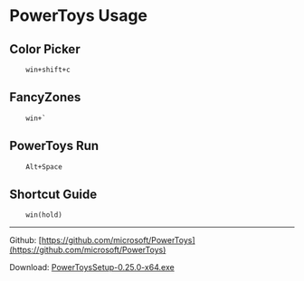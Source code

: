 # PowerToys Usage

## Color Picker

		win+shift+c

## FancyZones

		win+`

## PowerToys Run

		Alt+Space

## Shortcut Guide

		win(hold)

---

Github: [https://github.com/microsoft/PowerToys](https://github.com/microsoft/PowerToys)

Download:  [PowerToysSetup-0.25.0-x64.exe](PowerToysSetup-0.25.0-x64.exe) 